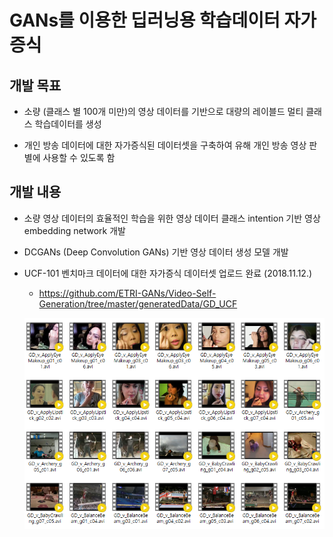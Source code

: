 # GANs를 이용한 딥러닝용 학습데이터 자가 증식

## 개발 목표
- 소량 (클래스 별 100개 미만)의 영상 데이터를 기반으로 대량의 레이블드 멀티 클래스 학습데이터를 생성

- 개인 방송 데이터에 대한 자가증식된 데이터셋을 구축하여 유해 개인 방송 영상 판별에 사용할 수 있도록 함

## 개발 내용
- 소량 영상 데이터의 효율적인 학습을 위한 영상 데이터 클래스 intention 기반 영상 embedding network 개발

- DCGANs (Deep Convolution GANs) 기반 영상 데이터 생성 모델 개발

- UCF-101 벤치마크 데이터에 대한 자가증식 데이터셋 업로드 완료 (2018.11.12.)
  - https://github.com/ETRI-GANs/Video-Self-Generation/tree/master/generatedData/GD_UCF
  
  ![dataset_thubnails](./dataset_thubnails.PNG)
